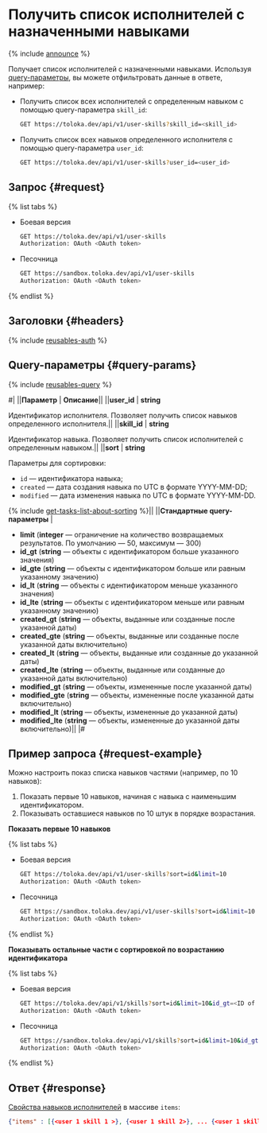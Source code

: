 # Получить список исполнителей с назначенными навыками

{% include [announce](../_includes/announce.md) %}

Получает список исполнителей с назначенными навыками. Используя [query-параметры](#query-params), вы можете отфильтровать данные в ответе, например:

- Получить список всех исполнителей с определенным навыком с помощью query-параметра `skill_id`:

   ```bash
   GET https://toloka.dev/api/v1/user-skills?skill_id=<skill_id>
   ```

- Получить список всех навыков определенного исполнителя с помощью query-параметра `user_id`:

   ```bash
   GET https://toloka.dev/api/v1/user-skills?user_id=<user_id>
   ```

## Запрос {#request}

{% list tabs %}

- Боевая версия

    ```bash
    GET https://toloka.dev/api/v1/user-skills
    Authorization: OAuth <OAuth token>
    ```

- Песочница

    ```bash
    GET https://sandbox.toloka.dev/api/v1/user-skills
    Authorization: OAuth <OAuth token>
    ```

{% endlist %}

## Заголовки {#headers}

{% include [reusables-auth](../_includes/reusables/id-reusables/auth.md) %}

## Query-параметры {#query-params}

{% include [reusables-query](../_includes/reusables/id-reusables/query.md) %}

#|
||**Параметр** | **Описание**||
||**user_id** | **string**

Идентификатор исполнителя. Позволяет получить список навыков определенного исполнителя.||
||**skill_id** | **string**

Идентификатор навыка. Позволяет получить список исполнителей с определенным навыком.||
||**sort** | **string**

Параметры для сортировки:

- `id` — идентификатора навыка;
- `created` — дата создания навыка по UTC в формате YYYY-MM-DD;
- `modified` — дата изменения навыка по UTC в формате YYYY-MM-DD.

{% include [get-tasks-list-about-sorting](../_includes/concepts/get-tasks-list/id-get-tasks-list/about-sorting.md) %}||
||**Стандартные query-параметры** |

- **limit** (**integer** — ограничение на количество возвращаемых результатов. По умолчанию — 50, максимум — 300)
- **id_gt** (**string** — объекты с идентификатором больше указанного значения)
- **id_gte** (**string** — объекты с идентификатором больше или равным указанному значению)
- **id_lt** (**string** — объекты с идентификатором меньше указанного значения)
- **id_lte** (**string** — объекты с идентификатором меньше или равным указанному значению)
- **created_gt** (**string** — объекты, выданные или созданные после указанной даты)
- **created_gte** (**string** — объекты, выданные или созданные после указанной даты включительно)
- **created_lt** (**string** — объекты, выданные или созданные до указанной даты)
- **created_lte** (**string** — объекты, выданные или созданные до указанной даты включительно)
- **modified_gt** (**string** — объекты, измененные после указанной даты)
- **modified_gte** (**string** — объекты, измененные после указанной даты включительно)
- **modified_lt** (**string** — объекты, измененные до указанной даты)
- **modified_lte** (**string** — объекты, измененные до указанной даты включительно)||
|#

## Пример запроса {#request-example}

Можно настроить показ списка навыков частями (например, по 10 навыков):

1. Показать первые 10 навыков, начиная с навыка с наименьшим идентификатором.
1. Показывать оставшиеся навыков по 10 штук в порядке возрастания.

**Показать первые 10 навыков**

{% list tabs %}

- Боевая версия

    ```bash
    GET https://toloka.dev/api/v1/user-skills?sort=id&limit=10
    Authorization: OAuth <OAuth token>
    ```

- Песочница

    ```bash
    GET https://sandbox.toloka.dev/api/v1/user-skills?sort=id&limit=10
    Authorization: OAuth <OAuth token>
    ```

{% endlist %}

**Показывать остальные части с сортировкой по возрастанию идентификатора**

{% list tabs %}

- Боевая версия

    ```bash
    GET https://toloka.dev/api/v1/skills?sort=id&limit=10&id_gt=<ID of the last skill from the previous response>
    Authorization: OAuth <OAuth token>
    ```

- Песочница

    ```bash
    GET https://sandbox.toloka.dev/api/v1/skills?sort=id&limit=10&id_gt=<ID of the last skill from the previous response>
    Authorization: OAuth <OAuth token>
    ```

{% endlist %}

## Ответ {#response}

[Свойства навыков исполнителей](get-user-skill.md) в массиве `items`:

```json
{"items" : [{<user 1 skill 1 >}, {<user 1 skill 2>}, ... {<user 1 skill n>}, ... {<user n skill 1>}, {<user n skill 2>}, ... {<user n skill n>}], "has_more": false}
```